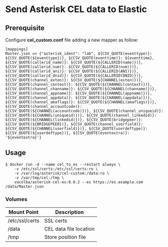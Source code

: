 # Send Asterisk CEL data to Elastic

## Prerequisite

Configure **cel_custom.conf** file adding a new mapper as follow:

	[mappings]
	Master.json => {"asterisk_ident": "lab", ${CSV_QUOTE(eventtype)}: ${CSV_QUOTE(${eventtype})}, ${CSV_QUOTE(eventtime)}: ${eventtime}, ${CSV_QUOTE(callerid_name)}: ${CSV_QUOTE(${CALLERID(name)})}, ${CSV_QUOTE(callerid_num)}: ${CSV_QUOTE(${CALLERID(num)})}, ${CSV_QUOTE(callerid_ani)}: ${CSV_QUOTE(${CALLERID(ANI)})}, ${CSV_QUOTE(callerid_dnid)}: ${CSV_QUOTE(${CALLERID(DNID)})}, ${CSV_QUOTE(channel_exten)}: ${CSV_QUOTE(${CHANNEL(exten)})}, ${CSV_QUOTE(channel_context)}: ${CSV_QUOTE(${CHANNEL(context)})}, ${CSV_QUOTE(channel_channame)}: ${CSV_QUOTE(${CHANNEL(channame)})}, ${CSV_QUOTE(channel_appname)}: ${CSV_QUOTE(${CHANNEL(appname)})}, ${CSV_QUOTE(channel_appdata)}: ${CSV_QUOTE(${CHANNEL(appdata)})}, ${CSV_QUOTE(channel_amaflags)}: ${CSV_QUOTE(${CHANNEL(amaflags)})}, ${CSV_QUOTE(channel_accountcode)}: ${CSV_QUOTE(${CHANNEL(accountcode)})}, ${CSV_QUOTE(channel_uniqueid)}: ${CSV_QUOTE(${CHANNEL(uniqueid)})}, ${CSV_QUOTE(channel_linkedid)}: ${CSV_QUOTE(${CHANNEL(linkedid)})}, ${CSV_QUOTE(bridgepeer)}: ${CSV_QUOTE(${BRIDGEPEER})}, ${CSV_QUOTE(channel_userfield)}: ${CSV_QUOTE(${CHANNEL(userfield)})}, ${CSV_QUOTE(userdeftype)}: ${CSV_QUOTE(${userdeftype})}, ${CSV_QUOTE(eventextra)}: '${eventextra}'}

## Usage
```console
$ docker run -d --name cel_to_es --restart always \
    -v /etc/ssl/certs:/etc/ssl/certs:ro \
    -v /var/log/asterisk/cel-custom:/data:ro \
    -v /var/tmp/cel:/tmp \
    vacolba/asterisk-cel-es:0.0.2 --es https://es.example.com /data/Master.json
```

### Volumes

| Mount Point    | Description            |
|----------------|------------------------|
| /etc/ssl/certs | SSL certs  			  |
| /data          | CEL data file location |
| /tmp     		 | Store position file    |
